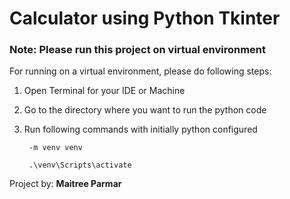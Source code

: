 # **Calculator using Python Tkinter**

### **Note: Please run this project on virtual environment**

For running on a virtual environment, please do following steps:

1. Open Terminal for your IDE or Machine

2. Go to the directory where you want to run the python code

2. Run following commands with initially python configured

        -m venv venv 

        .\venv\Scripts\activate


Project by: **Maitree Parmar**
